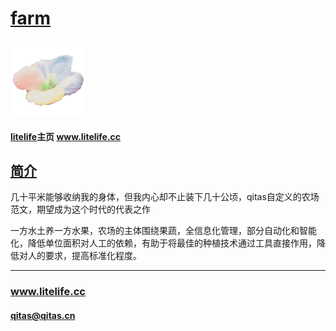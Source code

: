 ﻿# [farm](https://github.com/lite-life/farm) 
 
[![sites](litelife/litelife.png)](http://www.litelife.cc)

#### [litelife](https://github.com/lite-life/litelife)主页 www.litelife.cc

## [简介](https://github.com/lite-life/farm/wiki) 

几十平米能够收纳我的身体，但我内心却不止装下几十公顷，qitas自定义的农场范文，期望成为这个时代的代表之作

一方水土养一方水果，农场的主体围绕果蔬，全信息化管理，部分自动化和智能化，降低单位面积对人工的依赖，有助于将最佳的种植技术通过工具直接作用，降低对人的要求，提高标准化程度。



---

###  www.litelife.cc     
####  qitas@qitas.cn
